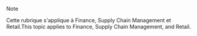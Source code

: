> [!NOTE]
> <span data-ttu-id="31c82-101">Cette rubrique s'applique à Finance, Supply Chain Management et Retail.</span><span class="sxs-lookup"><span data-stu-id="31c82-101">This topic applies to Finance, Supply Chain Management, and Retail.</span></span> 
